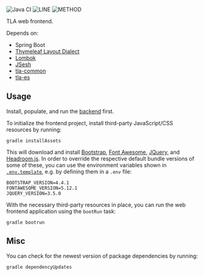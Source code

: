 ![Java CI](https://github.com/JKatzwinkel/tla-web/workflows/build/badge.svg)
![LINE](https://img.shields.io/badge/line--coverage-62%25-yellow.svg)
![METHOD](https://img.shields.io/badge/method--coverage-48%25-orange.svg)

TLA web frontend.

Depends on:

- Spring Boot
- [Thymeleaf Layout Dialect](https://ultraq.github.io/thymeleaf-layout-dialect/)
- [Lombok](https://projectlombok.org/)
- [JSesh](https://github.com/rosmord/jsesh)
- [tla-common](https://github.com/JKatzwinkel/tla-common)
- [tla-es](https://github.com/JKatzwinkel/tla-es)


## Usage

Install, populate, and run the [backend](https://github.com/JKatzwinkel/tla-es) first.


To initialize the frontend project, install third-party JavaScript/CSS resources by running:

    gradle installAssets

This will download and install [Bootstrap](https://getbootstrap.com/), [Font Awesome](https://fontawesome.com/),
[JQuery](https://jquery.com/), and [Headroom.js](https://wicky.nillia.ms/headroom.js/).
In order to override the respective default bundle versions of some of these, you can use the environment variables
shown in [`.env.template`](.env.template), e.g. by defining them in a `.env` file:

    BOOTSTRAP_VERSION=4.4.1
    FONTAWESOME_VERSION=5.12.1
    JQUERY_VERSION=3.5.0

With the necessary third-party resources in place, you can run the web frontend application using the `bootRun` task:

    gradle bootrun



## Misc

You can check for the newest version of package dependencies by running:

    gradle dependencyUpdates

